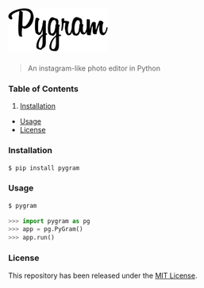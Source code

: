 # ![](.github/logo.png)
> An instagram-like photo editor in Python

### Table of Contents
1. [Installation](#installation)
-  [Usage](#usage)
-  [License](#license)

### Installation
```bash
$ pip install pygram
```

### Usage
```bash
$ pygram
```

```python
>>> import pygram as pg
>>> app = pg.PyGram()
>>> app.run()
```

### License
This repository has been released under the [MIT License](LICENSE).
